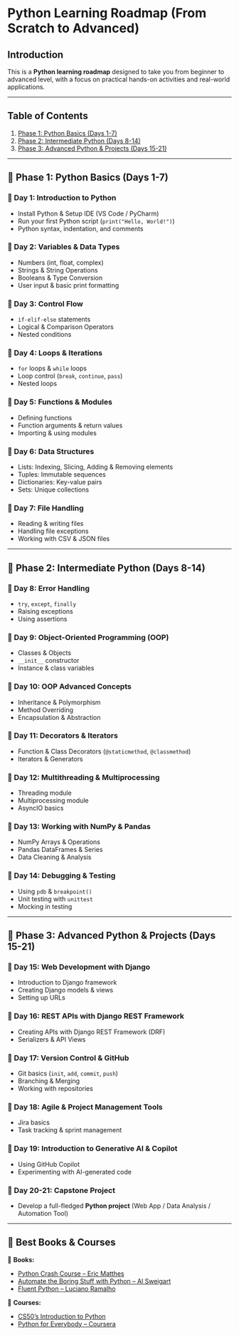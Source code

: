 # Python Learning Roadmap (From Scratch to Advanced)

## Introduction
This is a **Python learning roadmap** designed to take you from beginner to advanced level, with a focus on practical hands-on activities and real-world applications.

---

## Table of Contents

1. [Phase 1: Python Basics (Days 1-7)](#phase-1-python-basics-days-1-7)
2. [Phase 2: Intermediate Python (Days 8-14)](#phase-2-intermediate-python-days-8-14)
3. [Phase 3: Advanced Python & Projects (Days 15-21)](#phase-3-advanced-python-projects-days-15-21)


---

## 📅 Phase 1: Python Basics (Days 1-7)

### 📌 Day 1: Introduction to Python
- Install Python & Setup IDE (VS Code / PyCharm)
- Run your first Python script (`print("Hello, World!")`)
- Python syntax, indentation, and comments

### 📌 Day 2: Variables & Data Types
- Numbers (int, float, complex)
- Strings & String Operations
- Booleans & Type Conversion
- User input & basic print formatting

### 📌 Day 3: Control Flow
- `if-elif-else` statements
- Logical & Comparison Operators
- Nested conditions

### 📌 Day 4: Loops & Iterations
- `for` loops & `while` loops
- Loop control (`break`, `continue`, `pass`)
- Nested loops

### 📌 Day 5: Functions & Modules
- Defining functions
- Function arguments & return values
- Importing & using modules

### 📌 Day 6: Data Structures
- Lists: Indexing, Slicing, Adding & Removing elements
- Tuples: Immutable sequences
- Dictionaries: Key-value pairs
- Sets: Unique collections

### 📌 Day 7: File Handling
- Reading & writing files
- Handling file exceptions
- Working with CSV & JSON files

---

## 📅 Phase 2: Intermediate Python (Days 8-14)

### 📌 Day 8: Error Handling
- `try`, `except`, `finally`
- Raising exceptions
- Using assertions

### 📌 Day 9: Object-Oriented Programming (OOP)
- Classes & Objects
- `__init__` constructor
- Instance & class variables

### 📌 Day 10: OOP Advanced Concepts
- Inheritance & Polymorphism
- Method Overriding
- Encapsulation & Abstraction

### 📌 Day 11: Decorators & Iterators
- Function & Class Decorators (`@staticmethod`, `@classmethod`)
- Iterators & Generators

### 📌 Day 12: Multithreading & Multiprocessing
- Threading module
- Multiprocessing module
- AsyncIO basics

### 📌 Day 13: Working with NumPy & Pandas
- NumPy Arrays & Operations
- Pandas DataFrames & Series
- Data Cleaning & Analysis

### 📌 Day 14: Debugging & Testing
- Using `pdb` & `breakpoint()`
- Unit testing with `unittest`
- Mocking in testing

---

## 📅 Phase 3: Advanced Python & Projects (Days 15-21)

### 📌 Day 15: Web Development with Django
- Introduction to Django framework
- Creating Django models & views
- Setting up URLs

### 📌 Day 16: REST APIs with Django REST Framework
- Creating APIs with Django REST Framework (DRF)
- Serializers & API Views

### 📌 Day 17: Version Control & GitHub
- Git basics (`init`, `add`, `commit`, `push`)
- Branching & Merging
- Working with repositories

### 📌 Day 18: Agile & Project Management Tools
- Jira basics
- Task tracking & sprint management

### 📌 Day 19: Introduction to Generative AI & Copilot
- Using GitHub Copilot
- Experimenting with AI-generated code

### 📌 Day 20-21: Capstone Project
- Develop a full-fledged **Python project** (Web App / Data Analysis / Automation Tool)

---

## 🎯 Best Books & Courses

📖 **Books:**
- [Python Crash Course – Eric Matthes](https://nostarch.com/pythoncrashcourse2e)
- [Automate the Boring Stuff with Python – Al Sweigart](https://automatetheboringstuff.com/)
- [Fluent Python – Luciano Ramalho](https://www.oreilly.com/library/view/fluent-python-2nd/9781492056348/)

🎥 **Courses:**
- [CS50’s Introduction to Python](https://cs50.harvard.edu/python/)
- [Python for Everybody – Coursera](https://www.coursera.org/specializations/python)

